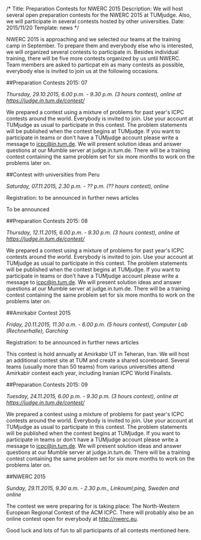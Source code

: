 /*
Title: Preparation Contests for NWERC 2015
Description: We will host several open preparation contests for the NWERC 2015 at TUMjudge. Also, we will participate in several contests hosted by other universities.
Date: 2015/11/20
Template: news
*/

NWERC 2015 is approaching and we selected our teams at the training camp in September. To prepare them and everybody else who is interested, we will organized several contests to participate in. Besides individual training, there will be five more contests organized by us until NWERC. Team members are asked to particpat ein as many contests as possible, everybody else is invited to join us at the following occasions.

##Preparation Contests 2015: 07

*Thursday, 29.10.2015, 6.00 p.m. - 9.30 p.m. (3 hours contest), online at https://judge.in.tum.de/contest/*

We prepared a contest using a mixture of problems for past year's ICPC contests around the world. Everybody is invited to join. Use your account at TUMjudge as usual to participate in this contest. The problem statements will be published when the contest begins at TUMjudge. If you want to participate in teams or don't have a TUMjudge account please write a message to icpc@in.tum.de. We will present solution ideas and answer questions at our Mumble server at judge.in.tum.de. There will be a training contest containing the same problem set for six more months to work on the problems later on.

##Contest with universities from Peru

*Saturday, 07.11.2015, 2.30 p.m. - ?? p.m. (?? hours contest), online*

Registration: to be announced in further news articles

To be announced

##Preparation Contests 2015: 08

*Thursday, 12.11.2015, 6.00 p.m. - 9.30 p.m. (3 hours contest), online at https://judge.in.tum.de/contest/*

We prepared a contest using a mixture of problems for past year's ICPC contests around the world. Everybody is invited to join. Use your account at TUMjudge as usual to participate in this contest. The problem statements will be published when the contest begins at TUMjudge. If you want to participate in teams or don't have a TUMjudge account please write a message to icpc@in.tum.de. We will present solution ideas and answer questions at our Mumble server at judge.in.tum.de. There will be a training contest containing the same problem set for six more months to work on the problems later on.

##Amirkabir Contest 2015

*Friday, 20.11.2015, 11.30 a.m. - 6.00 p.m. (5 hours contest), Computer Lab (Rechnerhalle), Garching*

Registration: to be announced in further news articles

This contest is hold annually at Amirkabir UT in Teheran, Iran. We will host an additional contest site at TUM and create a shared scoreboard. Several teams (usually more than 50 teams) from various universities attend Amirkabir contest each year, including Iranian ICPC World Finalists.

##Preparation Contests 2015: 09

*Tuesday, 24.11.2015, 6.00 p.m. - 9.30 p.m. (3 hours contest), online at https://judge.in.tum.de/contest/*

We prepared a contest using a mixture of problems for past year's ICPC contests around the world. Everybody is invited to join. Use your account at TUMjudge as usual to participate in this contest. The problem statements will be published when the contest begins at TUMjudge. If you want to participate in teams or don't have a TUMjudge account please write a message to icpc@in.tum.de. We will present solution ideas and answer questions at our Mumble server at judge.in.tum.de. There will be a training contest containing the same problem set for six more months to work on the problems later on.

##NWERC 2015

*Sunday, 29.11.2015, 9.30 a.m. - 2.30 p.m., Linkouml;ping, Sweden and online*

The contest we were preparing for is taking place: The North-Western European Regional Contest of the ACM ICPC. There will probably also be an online contest open for everybody at http://nwerc.eu.

Good luck and lots of fun to all participants of all contests mentioned here.